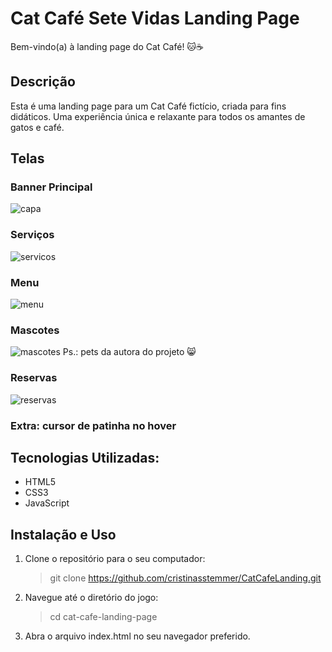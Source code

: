 # Cat Café Sete Vidas Landing Page

Bem-vindo(a) à landing page do Cat Café! 🐱☕️

## Descrição

Esta é uma landing page para um Cat Café fictício, criada para fins didáticos. 
Uma experiência única e relaxante para todos os amantes de gatos e café.

## Telas

### Banner Principal
![capa](https://github.com/cristinasstemmer/CatCafeLanding/assets/22963571/f469f27d-35b0-4325-833a-5d94e7fcac3e)

### Serviços
![servicos](https://github.com/cristinasstemmer/CatCafeLanding/assets/22963571/c6dd2d01-4e75-4899-b283-261f50d95e99)

### Menu
![menu](https://github.com/cristinasstemmer/CatCafeLanding/assets/22963571/2f0f4de4-45a2-45ea-b296-da5a665bde7a)

### Mascotes
![mascotes](https://github.com/cristinasstemmer/CatCafeLanding/assets/22963571/911d8275-9cd8-4c4e-bce1-5ac8ab172cfe)
Ps.: pets da autora do projeto 😸

### Reservas
![reservas](https://github.com/cristinasstemmer/CatCafeLanding/assets/22963571/3b484921-3880-4ce2-8c92-4d874ea597aa)

### Extra: cursor de patinha no hover

## Tecnologias Utilizadas:

- HTML5
- CSS3
- JavaScript

## Instalação e Uso

1. Clone o repositório para o seu computador:
   > git clone https://github.com/cristinasstemmer/CatCafeLanding.git

2. Navegue até o diretório do jogo:
   > cd cat-cafe-landing-page
   
3. Abra o arquivo index.html no seu navegador preferido.
